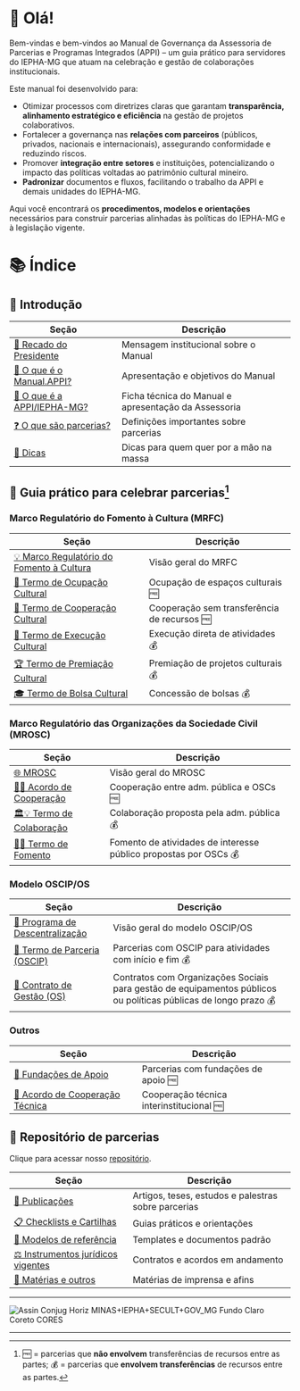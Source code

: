 # 🤗 Olá!
Bem-vindas e bem-vindos ao Manual de Governança da Assessoria de Parcerias e Programas Integrados (APPI) – um guia prático para servidores do IEPHA-MG que atuam na celebração e gestão de colaborações institucionais.

Este manual foi desenvolvido para:

- Otimizar processos com diretrizes claras que garantam **transparência, alinhamento estratégico e eficiência** na gestão de projetos colaborativos.
- Fortalecer a governança nas **relações com parceiros** (públicos, privados, nacionais e internacionais), assegurando conformidade e reduzindo riscos.
- Promover **integração entre setores** e instituições, potencializando o impacto das políticas voltadas ao patrimônio cultural mineiro.
- **Padronizar** documentos e fluxos, facilitando o trabalho da APPI e demais unidades do IEPHA-MG.

Aqui você encontrará os **procedimentos, modelos e orientações** necessários para construir parcerias alinhadas às políticas do IEPHA-MG e à legislação vigente.

# 📚 Índice

## 📖 Introdução

| Seção | Descrição |
|-------|-----------|
| [📣 Recado do Presidente](https://lucasfainblat.github.io/manual.appi/paginas/recado/README.html) | Mensagem institucional sobre o Manual |
| [🤗 O que é o Manual.APPI?](https://lucasfainblat.github.io/manual.appi/paginas/sobre/README.html) | Apresentação e objetivos do Manual |
| [🙋 O que é a APPI/IEPHA-MG?](https://lucasfainblat.github.io/manual.appi/paginas/appi/README.html) | Ficha técnica do Manual e apresentação da Assessoria |
| [❓ O que são parcerias?](https://lucasfainblat.github.io/manual.appi/paginas/parcerias/README.html) | Definições importantes sobre parcerias |
| [💎 Dicas](https://lucasfainblat.github.io/manual.appi/paginas/parcerias/dicas/README.html) | Dicas para quem quer por a mão na massa |

## 🚀 Guia prático para celebrar parcerias[^1]
[^1]: 🆓 = parcerias que **não envolvem** transferências de recursos entre as partes; 💰 = parcerias que **envolvem transferências** de recursos entre as partes.

### Marco Regulatório do Fomento à Cultura (MRFC)

| Seção | Descrição |
|-------------|------|
| [💡 Marco Regulatório do Fomento à Cultura](https://lucasfainblat.github.io/manual.appi/paginas/marcos_regulatorios/MRFC/README.html) | Visão geral do MRFC |
| [🎪 Termo de Ocupação Cultural](https://lucasfainblat.github.io/manual.appi/paginas/marcos_regulatorios/MRFC/TOC/README.html) | Ocupação de espaços culturais 🆓 |
| [🤝 Termo de Cooperação Cultural](https://lucasfainblat.github.io/manual.appi/paginas/marcos_regulatorios/MRFC/TCC/README.html) | Cooperação sem transferência de recursos 🆓 |
| [🎨 Termo de Execução Cultural](https://lucasfainblat.github.io/manual.appi/paginas/marcos_regulatorios/MRFC/TEC/README.html) | Execução direta de atividades 💰 |
| [🏆 Termo de Premiação Cultural](https://lucasfainblat.github.io/manual.appi/paginas/marcos_regulatorios/MRFC/TPC/README.html) | Premiação de projetos culturais 💰 |
| [🎓 Termo de Bolsa Cultural](https://lucasfainblat.github.io/manual.appi/paginas/marcos_regulatorios/MRFC/TBC/README.html) | Concessão de bolsas 💰 |

### Marco Regulatório das Organizações da Sociedade Civil (MROSC)

| Seção | Descrição |
|-------------|------|
| [🌐 MROSC](https://lucasfainblat.github.io/manual.appi/paginas/marcos_regulatorios/MROSC/README.html) | Visão geral do MROSC |
| [🫱🫲 Acordo de Cooperação](https://lucasfainblat.github.io/manual.appi/paginas/marcos_regulatorios/MROSC/AC/README.html) | Cooperação entre adm. pública e OSCs 🆓 |
| [🏛️💡 Termo de Colaboração](https://lucasfainblat.github.io/manual.appi/paginas/marcos_regulatorios/MROSC/TC/README.html) | Colaboração proposta pela adm. pública 💰 |
| [🌱💡 Termo de Fomento](https://lucasfainblat.github.io/manual.appi/paginas/marcos_regulatorios/MROSC/TF/README.html) | Fomento de atividades de interesse público propostas por OSCs 💰 |

### Modelo OSCIP/OS

| Seção | Descrição |
|-------------|------|
| [💪 Programa de Descentralização](https://lucasfainblat.github.io/manual.appi/paginas/marcos_regulatorios/descentralizacao/README.html) | Visão geral do modelo OSCIP/OS |
| [👥 Termo de Parceria (OSCIP)](https://lucasfainblat.github.io/manual.appi/paginas/marcos_regulatorios/descentralizacao/OSCIP/README.html) | Parcerias com OSCIP para atividades com início e fim 💰 |
| [🏢 Contrato de Gestão (OS)](https://lucasfainblat.github.io/manual.appi/paginas/marcos_regulatorios/descentralizacao/OS/README.html) | Contratos com Organizações Sociais para gestão de equipamentos públicos ou políticas públicas de longo prazo 💰 |

### Outros

| Seção | Descrição |
|-------------|------|
| [🚂 Fundações de Apoio](https://lucasfainblat.github.io/manual.appi/paginas/marcos_regulatorios/fundacoes/README.html) | Parcerias com fundações de apoio 🆓 |
| [🧩 Acordo de Cooperação Técnica](https://lucasfainblat.github.io/manual.appi/paginas/marcos_regulatorios/ACT/README.html) | Cooperação técnica interinstitucional 🆓 |

## 📂 Repositório de parcerias
Clique para acessar nosso [repositório](https://lucasfainblat.github.io/manual.appi/paginas/repositorio/README.html).

| Seção | Descrição |
|-----------|-----------|
| [📄 Publicações](https://lucasfainblat.github.io/manual.appi/paginas/repositorio/README.html#-publicações-acadêmicas) | Artigos, teses, estudos e palestras sobre parcerias |
| [📋 Checklists e Cartilhas](https://lucasfainblat.github.io/manual.appi/paginas/repositorio/README.html#-cartilhas) | Guias práticos e orientações |
| [📝 Modelos de referência](https://lucasfainblat.github.io/manual.appi/paginas/repositorio/README.html#-modelos-de-referência) | Templates e documentos padrão |
| [⚖️ Instrumentos jurídicos vigentes](https://lucasfainblat.github.io/manual.appi/paginas/repositorio/README.html#%EF%B8%8F-instrumentos-jurídicos-vigentes) | Contratos e acordos em andamento |
| [📰 Matérias e outros](https://github.com/lucasfainblat/manual.appi/edit/main/paginas/repositorio/README.md#-mat%C3%A9rias-e-outros) | Matérias de imprensa e afins |

---

<img alt="Assin Conjug Horiz MINAS+IEPHA+SECULT+GOV_MG Fundo Claro Coreto CORES" src="https://github.com/user-attachments/assets/22df25a9-7c75-4a6b-8ca3-e6c2bebe1c44" />

---

